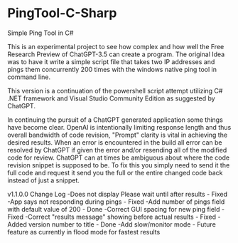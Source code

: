 # PingTool-C-Sharp
Simple Ping Tool in C#

This is an experimental project to see how complex and how well the Free Research Preview of ChatGPT-3.5 can create a program. The original Idea was to have it write a simple script file that takes two IP addresses and pings them concurrently 200 times with the windows native ping tool in command line.

This version is a continuation of the powershell script attempt utilizing C# .NET framework and Visual Studio Community Edition as suggested by ChatGPT.

In continuing the pursuit of a ChatGPT generated application some things have become clear. OpenAI is intentionally limiting response length and thus overall bandwidth of code revision, "Prompt" clarity is vital in achieving the desired results. When an error is encountered in the build all error can be resolved by ChatGPT if given the error and/or resending all of the modified code for review. ChatGPT can at times be ambiguous about where the code revision snippet is supposed to be. To fix this you simply need to send it the full code and request it send you the full or the entire changed code back instead of just a snippet. 

v1.1.0.0 Change Log
-Does not display Please wait until after results - Fixed
-App says not responding during pings - Fixed
-Add number of pings field with default value of 200 - Done
-Correct GUI spacing for new ping field - Fixed
-Correct "results message" showing before actual results - Fixed
-Added version number to title - Done
-Add slow/monitor mode - Future feature as currently in flood mode for fastest results
